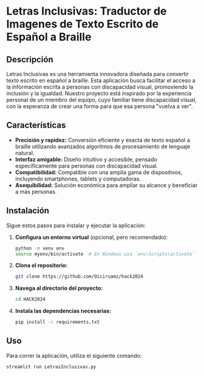 # Letras Inclusivas: Traductor de Imagenes de Texto Escrito de Español a Braille

## Descripción

Letras Inclusivas es una herramienta innovadora diseñada para convertir texto escrito en español a braille. Esta aplicación busca facilitar el acceso a la información escrita a personas con discapacidad visual, promoviendo la inclusión y la igualdad. Nuestro proyecto está inspirado por la experiencia personal de un miembro del equipo, cuyo familiar tiene discapacidad visual, con la esperanza de crear una forma para que esa persona "vuelva a ver".

## Características

- **Precisión y rapidez:** Conversión eficiente y exacta de texto español a braille utilizando avanzados algoritmos de procesamiento de lenguaje natural.
- **Interfaz amigable:** Diseño intuitivo y accesible, pensado específicamente para personas con discapacidad visual.
- **Compatibilidad:** Compatible con una amplia gama de dispositivos, incluyendo smartphones, tablets y computadoras.
- **Asequibilidad:** Solución económica para ampliar su alcance y beneficiar a más personas.

## Instalación

Sigue estos pasos para instalar y ejecutar la aplicación:

1. **Configura un entorno virtual** (opcional, pero recomendado):
    ```bash
    python -m venv env
    source myenv/bin/activate  # En Windows usa `env\Scripts\activate`
    ```

2. **Clona el repositorio:**
    ```bash
    git clone https://github.com/Oiciruamz/hack2024
    ```

3. **Navega al directorio del proyecto:**
    ```bash
    cd HACK2024
    ```

4. **Instala las dependencias necesarias:**
    ```bash
    pip install -r requirements.txt
    ```

## Uso

Para correr la aplicación, utiliza el siguiente comando:

```bash
streamlit run LetrasInclusivas.py
